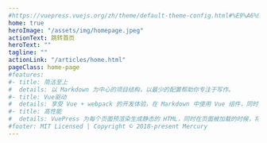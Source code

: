 ```yaml
---
#https://vuepress.vuejs.org/zh/theme/default-theme-config.html#%E9%A6%96%E9%A1%B5
home: true
heroImage: "/assets/img/homepage.jpeg"
actionText: 跳转首页
heroText: ""
tagline: ""
actionLink: "/articles/home.html"
pageClass: home-page
#features:
#- title: 简洁至上
#  details: 以 Markdown 为中心的项目结构，以最少的配置帮助你专注于写作。
#- title: Vue驱动
#  details: 享受 Vue + webpack 的开发体验，在 Markdown 中使用 Vue 组件，同时可以使用 Vue 来开发自定义主题。
#- title: 高性能
#  details: VuePress 为每个页面预渲染生成静态的 HTML，同时在页面被加载的时候，将作为 SPA 运行。
#footer: MIT Licensed | Copyright © 2018-present Mercury
---
```

